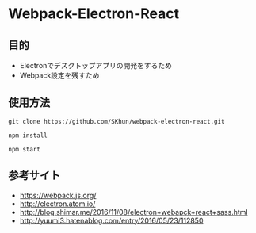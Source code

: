 # Webpack-Electron-React

## 目的
- Electronでデスクトップアプリの開発をするため
- Webpack設定を残すため

## 使用方法
`git clone https://github.com/SKhun/webpack-electron-react.git`

`npm install`

`npm start`

## 参考サイト
- https://webpack.js.org/
- http://electron.atom.io/
- http://blog.shimar.me/2016/11/08/electron+webapck+react+sass.html
- http://yuumi3.hatenablog.com/entry/2016/05/23/112850
